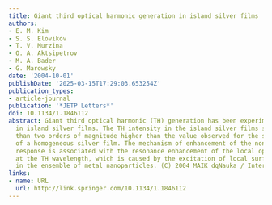 ```yaml
---
title: Giant third optical harmonic generation in island silver films
authors:
- E. M. Kim
- S. S. Elovikov
- T. V. Murzina
- O. A. Aktsipetrov
- M. A. Bader
- G. Marowsky
date: '2004-10-01'
publishDate: '2025-03-15T17:29:03.653254Z'
publication_types:
- article-journal
publication: '*JETP Letters*'
doi: 10.1134/1.1846112
abstract: Giant third optical harmonic (TH) generation has been experimentally observed
  in island silver films. The TH intensity in the island silver films studied is more
  than two orders of magnitude higher than the value observed for the smooth surface
  of a homogeneous silver film. The mechanism of enhancement of the nonlinear cubic
  response is associated with the resonance enhancement of the local optical field
  at the TH wavelength, which is caused by the excitation of local surface plasmons
  in the ensemble of metal nanoparticles. (C) 2004 MAIK dqNauka / Interperiodicadq.
links:
- name: URL
  url: http://link.springer.com/10.1134/1.1846112
---
```

